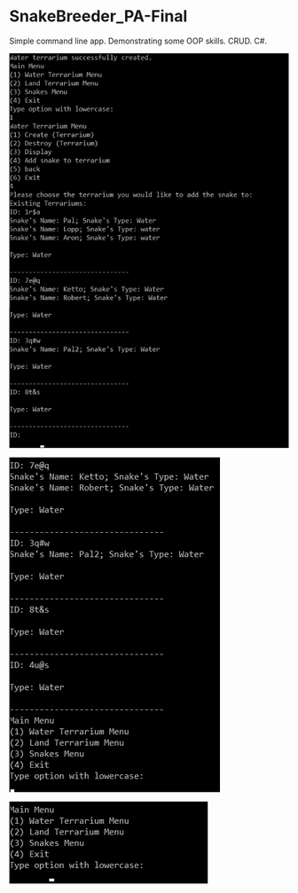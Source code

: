 # SnakeBreeder_PA-Final

Simple command line app. Demonstrating some OOP skills. CRUD. C#. 




![GitHub Logo](/images/Screenshot_1.png)

![GitHub Logo](/images/Screenshot_2.png)

![GitHub Logo](/images/Screenshot_6.png)


